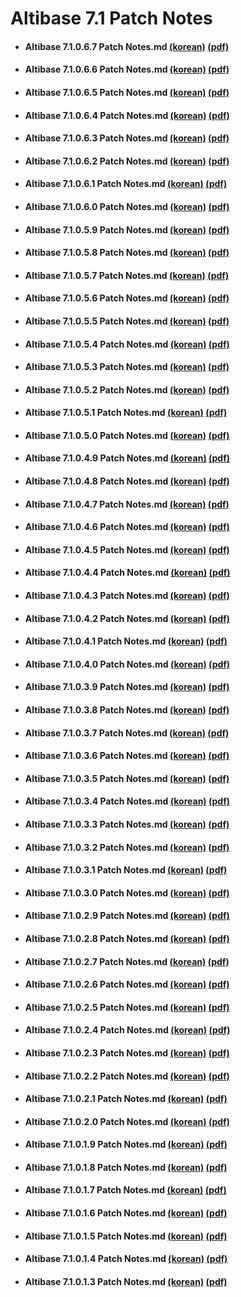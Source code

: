 

# Altibase 7.1 Patch Notes



- #### Altibase 7.1.0.6.7 Patch Notes.md [(korean)](https://github.com/ALTIBASE/Documents/blob/patchnotes/PatchNotes/Altibase_7.1/kor/Altibase_7_1_0_6_7_Patch_Notes.md) [(pdf)](https://github.com/ALTIBASE/Documents/blob/patchnotes/PatchNotes/Altibase_7.1/kor/PDF/Altibase_7_1_0_6_7_Patch_Notes.pdf)

- #### Altibase 7.1.0.6.6 Patch Notes.md [(korean)](https://github.com/ALTIBASE/Documents/blob/patchnotes/PatchNotes/Altibase_7.1/kor/Altibase_7_1_0_6_6_Patch_Notes.md) [(pdf)](https://github.com/ALTIBASE/Documents/blob/patchnotes/PatchNotes/Altibase_7.1/kor/PDF/Altibase_7_1_0_6_6_Patch_Notes.pdf)

- #### Altibase 7.1.0.6.5 Patch Notes.md [(korean)](https://github.com/ALTIBASE/Documents/blob/patchnotes/PatchNotes/Altibase_7.1/kor/Altibase_7_1_0_6_5_Patch_Notes.md) [(pdf)](https://github.com/ALTIBASE/Documents/blob/patchnotes/PatchNotes/Altibase_7.1/kor/PDF/Altibase_7_1_0_6_5_Patch_Notes.pdf)

- #### Altibase 7.1.0.6.4 Patch Notes.md [(korean)](https://github.com/ALTIBASE/Documents/blob/patchnotes/PatchNotes/Altibase_7.1/kor/Altibase_7_1_0_6_4_Patch_Notes.md) [(pdf)](https://github.com/ALTIBASE/Documents/blob/patchnotes/PatchNotes/Altibase_7.1/kor/PDF/Altibase_7_1_0_6_4_Patch_Notes.pdf)

- #### Altibase 7.1.0.6.3 Patch Notes.md [(korean)](https://github.com/ALTIBASE/Documents/blob/patchnotes/PatchNotes/Altibase_7.1/kor/Altibase_7_1_0_6_3_Patch_Notes.md) [(pdf)](https://github.com/ALTIBASE/Documents/blob/patchnotes/PatchNotes/Altibase_7.1/kor/PDF/Altibase_7_1_0_6_3_Patch_Notes.pdf)

- #### Altibase 7.1.0.6.2 Patch Notes.md [(korean)](https://github.com/ALTIBASE/Documents/blob/patchnotes/PatchNotes/Altibase_7.1/kor/Altibase_7_1_0_6_2_Patch_Notes.md) [(pdf)](https://github.com/ALTIBASE/Documents/blob/patchnotes/PatchNotes/Altibase_7.1/kor/PDF/Altibase_7_1_0_6_2_Patch_Notes.pdf)

- #### Altibase 7.1.0.6.1 Patch Notes.md [(korean)](https://github.com/ALTIBASE/Documents/blob/patchnotes/PatchNotes/Altibase_7.1/kor/Altibase_7_1_0_6_1_Patch_Notes.md) [(pdf)](https://github.com/ALTIBASE/Documents/blob/patchnotes/PatchNotes/Altibase_7.1/kor/PDF/Altibase_7_1_0_6_1_Patch_Notes.pdf)

- #### Altibase 7.1.0.6.0 Patch Notes.md [(korean)](https://github.com/ALTIBASE/Documents/blob/patchnotes/PatchNotes/Altibase_7.1/kor/Altibase_7_1_0_6_0_Patch_Notes.md) [(pdf)](https://github.com/ALTIBASE/Documents/blob/patchnotes/PatchNotes/Altibase_7.1/kor/PDF/Altibase_7_1_0_6_0_Patch_Notes.pdf)

- #### Altibase 7.1.0.5.9 Patch Notes.md [(korean)](https://github.com/ALTIBASE/Documents/blob/patchnotes/PatchNotes/Altibase_7.1/kor/Altibase_7_1_0_5_9_Patch_Notes.md) [(pdf)](https://github.com/ALTIBASE/Documents/blob/patchnotes/PatchNotes/Altibase_7.1/kor/PDF/Altibase_7_1_0_5_9_Patch_Notes.pdf)

- #### Altibase 7.1.0.5.8 Patch Notes.md [(korean)](https://github.com/ALTIBASE/Documents/blob/patchnotes/PatchNotes/Altibase_7.1/kor/Altibase_7_1_0_5_8_Patch_Notes.md) [(pdf)](https://github.com/ALTIBASE/Documents/blob/patchnotes/PatchNotes/Altibase_7.1/kor/PDF/Altibase_7_1_0_5_8_Patch_Notes.pdf)

- #### Altibase 7.1.0.5.7 Patch Notes.md [(korean)](https://github.com/ALTIBASE/Documents/blob/patchnotes/PatchNotes/Altibase_7.1/kor/Altibase_7_1_0_5_7_Patch_Notes.md) [(pdf)](https://github.com/ALTIBASE/Documents/blob/patchnotes/PatchNotes/Altibase_7.1/kor/PDF/Altibase_7_1_0_5_7_Patch_Notes.pdf)

- #### Altibase 7.1.0.5.6 Patch Notes.md [(korean)](https://github.com/ALTIBASE/Documents/blob/patchnotes/PatchNotes/Altibase_7.1/kor/Altibase_7_1_0_5_6_Patch_Notes.md) [(pdf)](https://github.com/ALTIBASE/Documents/blob/patchnotes/PatchNotes/Altibase_7.1/kor/PDF/Altibase_7_1_0_5_6_Patch_Notes.pdf)

- #### Altibase 7.1.0.5.5 Patch Notes.md [(korean)](https://github.com/ALTIBASE/Documents/blob/patchnotes/PatchNotes/Altibase_7.1/kor/Altibase_7_1_0_5_5_Patch_Notes.md) [(pdf)](https://github.com/ALTIBASE/Documents/blob/patchnotes/PatchNotes/Altibase_7.1/kor/PDF/Altibase_7_1_0_5_5_Patch_Notes.pdf)

- #### Altibase 7.1.0.5.4 Patch Notes.md [(korean)](https://github.com/ALTIBASE/Documents/blob/patchnotes/PatchNotes/Altibase_7.1/kor/Altibase_7_1_0_5_4_Patch_Notes.md) [(pdf)](https://github.com/ALTIBASE/Documents/blob/patchnotes/PatchNotes/Altibase_7.1/kor/PDF/Altibase_7_1_0_5_4_Patch_Notes.pdf)

- #### Altibase 7.1.0.5.3 Patch Notes.md [(korean)](https://github.com/ALTIBASE/Documents/blob/patchnotes/PatchNotes/Altibase_7.1/kor/Altibase_7_1_0_5_3_Patch_Notes.md) [(pdf)](https://github.com/ALTIBASE/Documents/blob/patchnotes/PatchNotes/Altibase_7.1/kor/PDF/Altibase_7_1_0_5_3_Patch_Notes.pdf)

- #### Altibase 7.1.0.5.2 Patch Notes.md [(korean)](https://github.com/ALTIBASE/Documents/blob/patchnotes/PatchNotes/Altibase_7.1/kor/Altibase_7_1_0_5_2_Patch_Notes.md) [(pdf)](https://github.com/ALTIBASE/Documents/blob/patchnotes/PatchNotes/Altibase_7.1/kor/PDF/Altibase_7_1_0_5_2_Patch_Notes.pdf)

- #### Altibase 7.1.0.5.1 Patch Notes.md [(korean)](https://github.com/ALTIBASE/Documents/blob/patchnotes/PatchNotes/Altibase_7.1/kor/Altibase_7_1_0_5_1_Patch_Notes.md) [(pdf)](https://github.com/ALTIBASE/Documents/blob/patchnotes/PatchNotes/Altibase_7.1/kor/PDF/Altibase_7_1_0_5_1_Patch_Notes.pdf)

- #### Altibase 7.1.0.5.0 Patch Notes.md [(korean)](https://github.com/ALTIBASE/Documents/blob/patchnotes/PatchNotes/Altibase_7.1/kor/Altibase_7_1_0_5_0_Patch_Notes.md) [(pdf)](https://github.com/ALTIBASE/Documents/blob/patchnotes/PatchNotes/Altibase_7.1/kor/PDF/Altibase_7_1_0_5_0_Patch_Notes.pdf)

- #### Altibase 7.1.0.4.9 Patch Notes.md [(korean)](https://github.com/ALTIBASE/Documents/blob/patchnotes/PatchNotes/Altibase_7.1/kor/Altibase_7_1_0_4_9_Patch_Notes.md) [(pdf)](https://github.com/ALTIBASE/Documents/blob/patchnotes/PatchNotes/Altibase_7.1/kor/PDF/Altibase_7_1_0_4_9_Patch_Notes.pdf)

- #### Altibase 7.1.0.4.8 Patch Notes.md [(korean)](https://github.com/ALTIBASE/Documents/blob/patchnotes/PatchNotes/Altibase_7.1/kor/Altibase_7_1_0_4_8_Patch_Notes.md) [(pdf)](https://github.com/ALTIBASE/Documents/blob/patchnotes/PatchNotes/Altibase_7.1/kor/PDF/Altibase_7_1_0_4_8_Patch_Notes.pdf)

- #### Altibase 7.1.0.4.7 Patch Notes.md [(korean)](https://github.com/ALTIBASE/Documents/blob/patchnotes/PatchNotes/Altibase_7.1/kor/Altibase_7_1_0_4_7_Patch_Notes.md) [(pdf)](https://github.com/ALTIBASE/Documents/blob/patchnotes/PatchNotes/Altibase_7.1/kor/PDF/Altibase_7_1_0_4_7_Patch_Notes.pdf)

- #### Altibase 7.1.0.4.6 Patch Notes.md [(korean)](https://github.com/ALTIBASE/Documents/blob/patchnotes/PatchNotes/Altibase_7.1/kor/Altibase_7_1_0_4_6_Patch_Notes.md) [(pdf)](https://github.com/ALTIBASE/Documents/blob/patchnotes/PatchNotes/Altibase_7.1/kor/PDF/Altibase_7_1_0_4_6_Patch_Notes.pdf)

- #### Altibase 7.1.0.4.5 Patch Notes.md [(korean)](https://github.com/ALTIBASE/Documents/blob/patchnotes/PatchNotes/Altibase_7.1/kor/Altibase_7_1_0_4_5_Patch_Notes.md) [(pdf)](https://github.com/ALTIBASE/Documents/blob/patchnotes/PatchNotes/Altibase_7.1/kor/PDF/Altibase_7_1_0_4_5_Patch_Notes.pdf)

- #### Altibase 7.1.0.4.4 Patch Notes.md [(korean)](https://github.com/ALTIBASE/Documents/blob/patchnotes/PatchNotes/Altibase_7.1/kor/Altibase_7_1_0_4_4_Patch_Notes.md) [(pdf)](https://github.com/ALTIBASE/Documents/blob/patchnotes/PatchNotes/Altibase_7.1/kor/PDF/Altibase_7_1_0_4_4_Patch_Notes.pdf)

- #### Altibase 7.1.0.4.3 Patch Notes.md [(korean)](https://github.com/ALTIBASE/Documents/blob/patchnotes/PatchNotes/Altibase_7.1/kor/Altibase_7_1_0_4_3_Patch_Notes.md) [(pdf)](https://github.com/ALTIBASE/Documents/blob/patchnotes/PatchNotes/Altibase_7.1/kor/PDF/Altibase_7_1_0_4_3_Patch_Notes.pdf)

- #### Altibase 7.1.0.4.2 Patch Notes.md [(korean)](https://github.com/ALTIBASE/Documents/blob/patchnotes/PatchNotes/Altibase_7.1/kor/Altibase_7_1_0_4_2_Patch_Notes.md) [(pdf)](https://github.com/ALTIBASE/Documents/blob/patchnotes/PatchNotes/Altibase_7.1/kor/PDF/Altibase_7_1_0_4_2_Patch_Notes.pdf)

- #### Altibase 7.1.0.4.1 Patch Notes.md [(korean)](https://github.com/ALTIBASE/Documents/blob/patchnotes/PatchNotes/Altibase_7.1/kor/Altibase_7_1_0_4_1_Patch_Notes.md) [(pdf)](https://github.com/ALTIBASE/Documents/blob/patchnotes/PatchNotes/Altibase_7.1/kor/PDF/Altibase_7_1_0_4_1_Patch_Notes.pdf)

- #### Altibase 7.1.0.4.0 Patch Notes.md [(korean)](https://github.com/ALTIBASE/Documents/blob/patchnotes/PatchNotes/Altibase_7.1/kor/Altibase_7_1_0_4_0_Patch_Notes.md) [(pdf)](https://github.com/ALTIBASE/Documents/blob/patchnotes/PatchNotes/Altibase_7.1/kor/PDF/Altibase_7_1_0_4_0_Patch_Notes.pdf)

- #### Altibase 7.1.0.3.9 Patch Notes.md [(korean)](https://github.com/ALTIBASE/Documents/blob/patchnotes/PatchNotes/Altibase_7.1/kor/Altibase_7_1_0_3_9_Patch_Notes.md) [(pdf)](https://github.com/ALTIBASE/Documents/blob/patchnotes/PatchNotes/Altibase_7.1/kor/PDF/Altibase_7_1_0_3_9_Patch_Notes.pdf)

- #### Altibase 7.1.0.3.8 Patch Notes.md [(korean)](https://github.com/ALTIBASE/Documents/blob/patchnotes/PatchNotes/Altibase_7.1/kor/Altibase_7_1_0_3_8_Patch_Notes.md) [(pdf)](https://github.com/ALTIBASE/Documents/blob/patchnotes/PatchNotes/Altibase_7.1/kor/PDF/Altibase_7_1_0_3_8_Patch_Notes.pdf)

- #### Altibase 7.1.0.3.7 Patch Notes.md [(korean)](https://github.com/ALTIBASE/Documents/blob/patchnotes/PatchNotes/Altibase_7.1/kor/Altibase_7_1_0_3_7_Patch_Notes.md) [(pdf)](https://github.com/ALTIBASE/Documents/blob/patchnotes/PatchNotes/Altibase_7.1/kor/PDF/Altibase_7_1_0_3_7_Patch_Notes.pdf)

- #### Altibase 7.1.0.3.6 Patch Notes.md [(korean)](https://github.com/ALTIBASE/Documents/blob/patchnotes/PatchNotes/Altibase_7.1/kor/Altibase_7_1_0_3_6_Patch_Notes.md) [(pdf)](https://github.com/ALTIBASE/Documents/blob/patchnotes/PatchNotes/Altibase_7.1/kor/PDF/Altibase_7_1_0_3_6_Patch_Notes.pdf)

- #### Altibase 7.1.0.3.5 Patch Notes.md [(korean)](https://github.com/ALTIBASE/Documents/blob/patchnotes/PatchNotes/Altibase_7.1/kor/Altibase_7_1_0_3_5_Patch_Notes.md) [(pdf)](https://github.com/ALTIBASE/Documents/blob/patchnotes/PatchNotes/Altibase_7.1/kor/PDF/Altibase_7_1_0_3_5_Patch_Notes.pdf)

- #### Altibase 7.1.0.3.4 Patch Notes.md [(korean)](https://github.com/ALTIBASE/Documents/blob/patchnotes/PatchNotes/Altibase_7.1/kor/Altibase_7_1_0_3_4_Patch_Notes.md) [(pdf)](https://github.com/ALTIBASE/Documents/blob/patchnotes/PatchNotes/Altibase_7.1/kor/PDF/Altibase_7_1_0_3_4_Patch_Notes.pdf)

- #### Altibase 7.1.0.3.3 Patch Notes.md [(korean)](https://github.com/ALTIBASE/Documents/blob/patchnotes/PatchNotes/Altibase_7.1/kor/Altibase_7_1_0_3_3_Patch_Notes.md) [(pdf)](https://github.com/ALTIBASE/Documents/blob/patchnotes/PatchNotes/Altibase_7.1/kor/PDF/Altibase_7_1_0_3_3_Patch_Notes.pdf)

- #### Altibase 7.1.0.3.2 Patch Notes.md [(korean)](https://github.com/ALTIBASE/Documents/blob/patchnotes/PatchNotes/Altibase_7.1/kor/Altibase_7_1_0_3_2_Patch_Notes.md) [(pdf)](https://github.com/ALTIBASE/Documents/blob/patchnotes/PatchNotes/Altibase_7.1/kor/PDF/Altibase_7_1_0_3_2_Patch_Notes.pdf)

- #### Altibase 7.1.0.3.1 Patch Notes.md [(korean)](https://github.com/ALTIBASE/Documents/blob/patchnotes/PatchNotes/Altibase_7.1/kor/Altibase_7_1_0_3_1_Patch_Notes.md) [(pdf)](https://github.com/ALTIBASE/Documents/blob/patchnotes/PatchNotes/Altibase_7.1/kor/PDF/Altibase_7_1_0_3_1_Patch_Notes.pdf)

- #### Altibase 7.1.0.3.0 Patch Notes.md [(korean)](https://github.com/ALTIBASE/Documents/blob/patchnotes/PatchNotes/Altibase_7.1/kor/Altibase_7_1_0_3_0_Patch_Notes.md) [(pdf)](https://github.com/ALTIBASE/Documents/blob/patchnotes/PatchNotes/Altibase_7.1/kor/PDF/Altibase_7_1_0_3_0_Patch_Notes.pdf)

- #### Altibase 7.1.0.2.9 Patch Notes.md [(korean)](https://github.com/ALTIBASE/Documents/blob/patchnotes/PatchNotes/Altibase_7.1/kor/Altibase_7_1_0_2_9_Patch_Notes.md) [(pdf)](https://github.com/ALTIBASE/Documents/blob/patchnotes/PatchNotes/Altibase_7.1/kor/PDF/Altibase_7_1_0_2_9_Patch_Notes.pdf)

- #### Altibase 7.1.0.2.8 Patch Notes.md [(korean)](https://github.com/ALTIBASE/Documents/blob/patchnotes/PatchNotes/Altibase_7.1/kor/Altibase_7_1_0_2_8_Patch_Notes.md) [(pdf)](https://github.com/ALTIBASE/Documents/blob/patchnotes/PatchNotes/Altibase_7.1/kor/PDF/Altibase_7_1_0_2_8_Patch_Notes.pdf)

- #### Altibase 7.1.0.2.7 Patch Notes.md [(korean)](https://github.com/ALTIBASE/Documents/blob/patchnotes/PatchNotes/Altibase_7.1/kor/Altibase_7_1_0_2_7_Patch_Notes.md) [(pdf)](https://github.com/ALTIBASE/Documents/blob/patchnotes/PatchNotes/Altibase_7.1/kor/PDF/Altibase_7_1_0_2_7_Patch_Notes.pdf)

- #### Altibase 7.1.0.2.6 Patch Notes.md [(korean)](https://github.com/ALTIBASE/Documents/blob/patchnotes/PatchNotes/Altibase_7.1/kor/Altibase_7_1_0_2_6_Patch_Notes.md) [(pdf)](https://github.com/ALTIBASE/Documents/blob/patchnotes/PatchNotes/Altibase_7.1/kor/PDF/Altibase_7_1_0_2_6_Patch_Notes.pdf)

- #### Altibase 7.1.0.2.5 Patch Notes.md [(korean)](https://github.com/ALTIBASE/Documents/blob/patchnotes/PatchNotes/Altibase_7.1/kor/Altibase_7_1_0_2_5_Patch_Notes.md) [(pdf)](https://github.com/ALTIBASE/Documents/blob/patchnotes/PatchNotes/Altibase_7.1/kor/PDF/Altibase_7_1_0_2_5_Patch_Notes.pdf)

- #### Altibase 7.1.0.2.4 Patch Notes.md [(korean)](https://github.com/ALTIBASE/Documents/blob/patchnotes/PatchNotes/Altibase_7.1/kor/Altibase_7_1_0_2_4_Patch_Notes.md) [(pdf)](https://github.com/ALTIBASE/Documents/blob/patchnotes/PatchNotes/Altibase_7.1/kor/PDF/Altibase_7_1_0_2_4_Patch_Notes.pdf)

- #### Altibase 7.1.0.2.3 Patch Notes.md [(korean)](https://github.com/ALTIBASE/Documents/blob/patchnotes/PatchNotes/Altibase_7.1/kor/Altibase_7_1_0_2_3_Patch_Notes.md) [(pdf)](https://github.com/ALTIBASE/Documents/blob/patchnotes/PatchNotes/Altibase_7.1/kor/PDF/Altibase_7_1_0_2_3_Patch_Notes.pdf)

- #### Altibase 7.1.0.2.2 Patch Notes.md [(korean)](https://github.com/ALTIBASE/Documents/blob/patchnotes/PatchNotes/Altibase_7.1/kor/Altibase_7_1_0_2_2_Patch_Notes.md) [(pdf)](https://github.com/ALTIBASE/Documents/blob/patchnotes/PatchNotes/Altibase_7.1/kor/PDF/Altibase_7_1_0_2_2_Patch_Notes.pdf)

- #### Altibase 7.1.0.2.1 Patch Notes.md [(korean)](https://github.com/ALTIBASE/Documents/blob/patchnotes/PatchNotes/Altibase_7.1/kor/Altibase_7_1_0_2_1_Patch_Notes.md) [(pdf)](https://github.com/ALTIBASE/Documents/blob/patchnotes/PatchNotes/Altibase_7.1/kor/PDF/Altibase_7_1_0_2_1_Patch_Notes.pdf)

- #### Altibase 7.1.0.2.0 Patch Notes.md [(korean)](https://github.com/ALTIBASE/Documents/blob/patchnotes/PatchNotes/Altibase_7.1/kor/Altibase_7_1_0_2_0_Patch_Notes.md) [(pdf)](https://github.com/ALTIBASE/Documents/blob/patchnotes/PatchNotes/Altibase_7.1/kor/PDF/Altibase_7_1_0_2_0_Patch_Notes.pdf)

- #### Altibase 7.1.0.1.9 Patch Notes.md [(korean)](https://github.com/ALTIBASE/Documents/blob/patchnotes/PatchNotes/Altibase_7.1/kor/Altibase_7_1_0_1_9_Patch_Notes.md) [(pdf)](https://github.com/ALTIBASE/Documents/blob/patchnotes/PatchNotes/Altibase_7.1/kor/PDF/Altibase_7_1_0_1_9_Patch_Notes.pdf)

- #### Altibase 7.1.0.1.8 Patch Notes.md [(korean)](https://github.com/ALTIBASE/Documents/blob/patchnotes/PatchNotes/Altibase_7.1/kor/Altibase_7_1_0_1_8_Patch_Notes.md) [(pdf)](https://github.com/ALTIBASE/Documents/blob/patchnotes/PatchNotes/Altibase_7.1/kor/PDF/Altibase_7_1_0_1_8_Patch_Notes.pdf)

- #### Altibase 7.1.0.1.7 Patch Notes.md [(korean)](https://github.com/ALTIBASE/Documents/blob/patchnotes/PatchNotes/Altibase_7.1/kor/Altibase_7_1_0_1_7_Patch_Notes.md) [(pdf)](https://github.com/ALTIBASE/Documents/blob/patchnotes/PatchNotes/Altibase_7.1/kor/PDF/Altibase_7_1_0_1_7_Patch_Notes.pdf)

- #### Altibase 7.1.0.1.6 Patch Notes.md [(korean)](https://github.com/ALTIBASE/Documents/blob/patchnotes/PatchNotes/Altibase_7.1/kor/Altibase_7_1_0_1_6_Patch_Notes.md) [(pdf)](https://github.com/ALTIBASE/Documents/blob/patchnotes/PatchNotes/Altibase_7.1/kor/PDF/Altibase_7_1_0_1_6_Patch_Notes.pdf)

- #### Altibase 7.1.0.1.5 Patch Notes.md [(korean)](https://github.com/ALTIBASE/Documents/blob/patchnotes/PatchNotes/Altibase_7.1/kor/Altibase_7_1_0_1_5_Patch_Notes.md) [(pdf)](https://github.com/ALTIBASE/Documents/blob/patchnotes/PatchNotes/Altibase_7.1/kor/PDF/Altibase_7_1_0_1_5_Patch_Notes.pdf)

- #### Altibase 7.1.0.1.4 Patch Notes.md [(korean)](https://github.com/ALTIBASE/Documents/blob/patchnotes/PatchNotes/Altibase_7.1/kor/Altibase_7_1_0_1_4_Patch_Notes.md) [(pdf)](https://github.com/ALTIBASE/Documents/blob/patchnotes/PatchNotes/Altibase_7.1/kor/PDF/Altibase_7_1_0_1_4_Patch_Notes.pdf)

- #### Altibase 7.1.0.1.3 Patch Notes.md [(korean)](https://github.com/ALTIBASE/Documents/blob/patchnotes/PatchNotes/Altibase_7.1/kor/Altibase_7_1_0_1_3_Patch_Notes.md) [(pdf)](https://github.com/ALTIBASE/Documents/blob/patchnotes/PatchNotes/Altibase_7.1/kor/PDF/Altibase_7_1_0_1_3_Patch_Notes.pdf)

